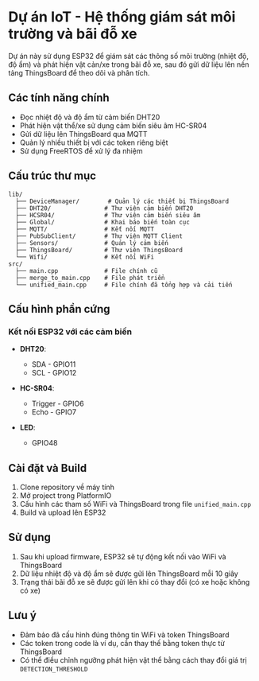 # Dự án IoT - Hệ thống giám sát môi trường và bãi đỗ xe

Dự án này sử dụng ESP32 để giám sát các thông số môi trường (nhiệt độ, độ ẩm) và phát hiện vật cản/xe trong bãi đỗ xe, sau đó gửi dữ liệu lên nền tảng ThingsBoard để theo dõi và phân tích.

## Các tính năng chính

- Đọc nhiệt độ và độ ẩm từ cảm biến DHT20
- Phát hiện vật thể/xe sử dụng cảm biến siêu âm HC-SR04
- Gửi dữ liệu lên ThingsBoard qua MQTT
- Quản lý nhiều thiết bị với các token riêng biệt
- Sử dụng FreeRTOS để xử lý đa nhiệm

## Cấu trúc thư mục

```
lib/
  ├── DeviceManager/        # Quản lý các thiết bị ThingsBoard
  ├── DHT20/               # Thư viện cảm biến DHT20
  ├── HCSR04/              # Thư viện cảm biến siêu âm
  ├── Global/              # Khai báo biến toàn cục
  ├── MQTT/                # Kết nối MQTT
  ├── PubSubClient/        # Thư viện MQTT Client
  ├── Sensors/             # Quản lý cảm biến
  ├── ThingsBoard/         # Thư viện ThingsBoard
  └── Wifi/                # Kết nối WiFi
src/
  ├── main.cpp             # File chính cũ
  ├── merge_to_main.cpp    # File phát triển
  └── unified_main.cpp     # File chính đã tổng hợp và cải tiến
```

## Cấu hình phần cứng

### Kết nối ESP32 với các cảm biến

- **DHT20**:
  - SDA - GPIO11
  - SCL - GPIO12

- **HC-SR04**:
  - Trigger - GPIO6
  - Echo - GPIO7

- **LED**:
  - GPIO48

## Cài đặt và Build

1. Clone repository về máy tính
2. Mở project trong PlatformIO
3. Cấu hình các tham số WiFi và ThingsBoard trong file `unified_main.cpp`
4. Build và upload lên ESP32

## Sử dụng

1. Sau khi upload firmware, ESP32 sẽ tự động kết nối vào WiFi và ThingsBoard
2. Dữ liệu nhiệt độ và độ ẩm sẽ được gửi lên ThingsBoard mỗi 10 giây
3. Trạng thái bãi đỗ xe sẽ được gửi lên khi có thay đổi (có xe hoặc không có xe)

## Lưu ý

- Đảm bảo đã cấu hình đúng thông tin WiFi và token ThingsBoard
- Các token trong code là ví dụ, cần thay thế bằng token thực từ ThingsBoard
- Có thể điều chỉnh ngưỡng phát hiện vật thể bằng cách thay đổi giá trị `DETECTION_THRESHOLD`
